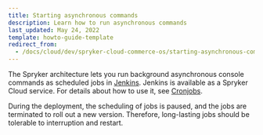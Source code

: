 ```yaml
---
title: Starting asynchronous commands
description: Learn how to run asynchronous commands
last_updated: May 24, 2022
template: howto-guide-template
redirect_from:
  - /docs/cloud/dev/spryker-cloud-commerce-os/starting-asynchronous-commands.html
---
```


The Spryker architecture lets you run background asynchronous console commands as scheduled jobs in [Jenkins](/docs/scos/dev/back-end-development/console-commands/console-commands.html#jenkins-setup-commands). Jenkins is available as a Spryker Cloud service. For details about how to use it, see [Cronjobs](/docs/scos/dev/back-end-development/cronjobs/cronjobs.html).

During the deployment, the scheduling of jobs is paused, and the jobs are terminated to roll out a new version. Therefore, long-lasting jobs should be tolerable to interruption and restart.

